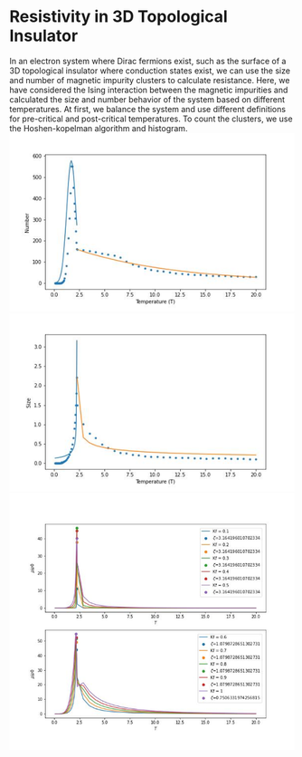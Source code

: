 # Resistivity in 3D Topological Insulator
In an electron system where Dirac fermions exist, such as the surface of a 3D topological insulator where conduction states exist, we can use the size and number of magnetic impurity clusters to calculate resistance.
Here, we have considered the Ising interaction between the magnetic impurities and calculated the size and number behavior of the system based on different temperatures.
At first, we balance the system and use different definitions for pre-critical and post-critical temperatures. To count the clusters, we use the Hoshen-kopelman algorithm and histogram.
![alt text](https://github.com/hassan1801/Resistivity-of-Surface/blob/main/NNNNN1.jpg)
![alt text](https://github.com/hassan1801/Resistivity-of-Surface/blob/main/SSSS1.jpg)
![alt text](https://github.com/hassan1801/Resistivity-of-Surface/blob/main/rhozarezad1.jpg)
